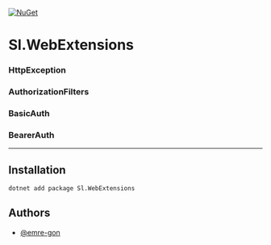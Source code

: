 [![NuGet](https://img.shields.io/nuget/v/Sl.WebExtensions.svg)](https://www.nuget.org/packages/Sl.WebExtensions)

# Sl.WebExtensions

### HttpException

### AuthorizationFilters
### BasicAuth
### BearerAuth

-----


## Installation

```
dotnet add package Sl.WebExtensions
```

## Authors <a name = "authors"></a>

- [@emre-gon](https://github.com/emre-gon)